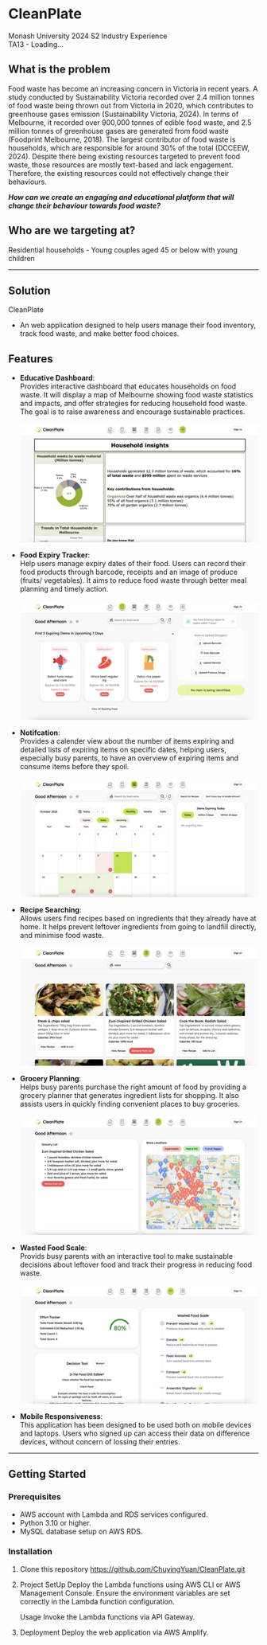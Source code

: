 # CleanPlate

Monash University 2024 S2 Industry Experience
<br>
TA13 - Loading...

## What is the problem

Food waste has become an increasing concern in Victoria in recent years. A study conducted by Sustainability Victoria recorded over 2.4 million tonnes of food waste being thrown out from Victoria in 2020, which contributes to greenhouse gases emission (Sustainability Victoria, 2024). In terms of Melbourne, it recorded over 900,000 tonnes of edible food waste, and 2.5 million tonnes of greenhouse gases are generated from food waste (Foodprint Melbourne, 2018). The largest contributor of food waste is households, which are responsible for around 30% of the total ‌(DCCEEW, 2024). Despite there being existing resources targeted to prevent food waste, those resources are mostly text-based and lack engagement. Therefore, the existing resources could not effectively change their behaviours.

_**How can we create an engaging and educational platform that will change their behaviour towards food waste?**_

## Who are we targeting at?

Residential households - Young couples aged 45 or below with young children

<hr>

## Solution

CleanPlate

- An web application designed to help users manage their food inventory, track food waste, and make better food choices.

## Features

- **Educative Dashboard**:
  <br>
  Provides interactive dashboard that educates households on food waste. It will display a map of Melbourne showing food waste statistics and impacts, and offer strategies for reducing household food waste. The goal is to raise awareness and encourage sustainable practices.
  <br><br>
  <img src="static/dashboard.png" alt="Dashboard Screenshot">

- **Food Expiry Tracker**:
  <br>
  Help users manage expiry dates of their food. Users can record their food products through barcode, receipts and an image of produce (fruits/ vegetables). It aims to reduce food waste through better meal planning and timely action.
  <br><br>
  <img src="static/expiry-tracker.png" alt="Food Expiry Tracker Screenshot">

- **Notifcation**:
  <br>
  Provides a calender view about the number of items expiring and detailed lists of expiring items on specific dates, helping users, especially busy parents, to have an overview of expiring items and consume items before they spoil.
  <br><br>
  <img src="static/notification.png" alt="Notification Screenshot">

- **Recipe Searching**:
  <br>
  Allows users find recipes based on ingredients that they already have at home. It helps prevent leftover ingredients from going to landfill directly, and minimise food waste.
  <br><br>
  <img src="static/recipe.png" alt="Recipe Searching Screenshot">

- **Grocery Planning**:
  <br>
  Helps busy parents purchase the right amount of food by providing a grocery planner that generates ingredient lists for shopping. It also assists users in quickly finding convenient places to buy groceries.
  <br><br>
  <img src="static/grocery-planner.png" alt="Grocery Planning Screenshot">

- **Wasted Food Scale**:
  <br>
  Provids busy parents with an interactive tool to make sustainable decisions about leftover food and track their progress in reducing food waste.
  <br><br>
  <img src="static/wastedFoodScale.png" alt="Wasted Food Scale Screenshot">

- **Mobile Responsiveness**:
  <br>
  This application has been designed to be used both on mobile devices and laptops. Users who signed up can access their data on difference devices, without concern of lossing their entries.

<hr>

## Getting Started

### Prerequisites

- AWS account with Lambda and RDS services configured.
- Python 3.10 or higher.
- MySQL database setup on AWS RDS.

### Installation

1. Clone this repository
   https://github.com/ChuyingYuan/CleanPlate.git

2. Project SetUp
   Deploy the Lambda functions using AWS CLI or AWS Management Console. Ensure the environment variables are set correctly in the Lambda function configuration.

   Usage
   Invoke the Lambda functions via API Gateway.

3. Deployment
   Deploy the web application via AWS Amplify.
